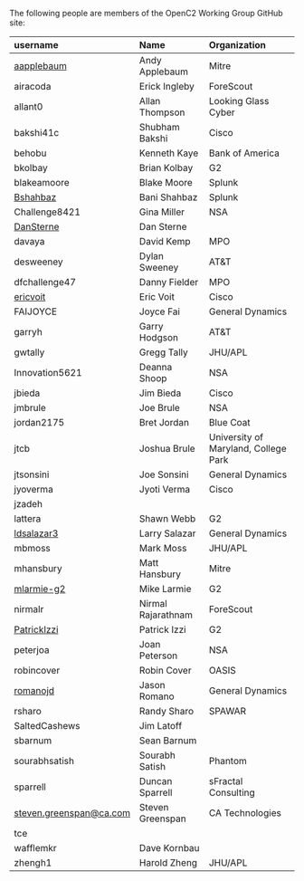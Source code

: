The following people are members of the OpenC2 Working Group GitHub site:

username | Name         | Organization
:-----   | :-----       | :-----
[aapplebaum](https://github.com/aaplebaum) | Andy Applebaum | Mitre
airacoda | Erick Ingleby | ForeScout
allant0 | Allan Thompson | Looking Glass Cyber
bakshi41c | Shubham Bakshi | Cisco
behobu | Kenneth Kaye | Bank of America
bkolbay | Brian Kolbay | G2
blakeamoore | Blake Moore | Splunk
[Bshahbaz](https://github.com/Bshahbaz) | Bani Shahbaz | Splunk
Challenge8421 | Gina Miller | NSA
[DanSterne](https://github.com/dansterne) | Dan Sterne |
davaya | David Kemp | MPO
desweeney | Dylan Sweeney | AT&T
dfchallenge47 | Danny Fielder | MPO
[ericvoit](https://github.com/ericvoit) | Eric Voit | Cisco
FAIJOYCE | Joyce Fai | General Dynamics
garryh | Garry Hodgson | AT&T
gwtally | Gregg Tally | JHU/APL
Innovation5621 | Deanna Shoop | NSA
jbieda | Jim Bieda | Cisco
jmbrule | Joe Brule | NSA
jordan2175 | Bret Jordan | Blue Coat
jtcb | Joshua Brule | University of Maryland, College Park 
jtsonsini | Joe Sonsini | General Dynamics
jyoverma | Jyoti Verma | Cisco
jzadeh | |
lattera | Shawn Webb | G2
[ldsalazar3](https://github.com/ldsalazar3) | Larry Salazar | General Dynamics
mbmoss | Mark Moss | JHU/APL
mhansbury | Matt Hansbury | Mitre
[mlarmie-g2](https://github.com/mlarmie-g2) | Mike Larmie | G2
nirmalr | Nirmal Rajarathnam | ForeScout
[PatrickIzzi](https://github.com/PatrickIzzi) | Patrick Izzi | G2
peterjoa | Joan Peterson | NSA
robincover | Robin Cover | OASIS
[romanojd](https://github.com/romanojd) | Jason Romano | General Dynamics
rsharo | Randy Sharo | SPAWAR
SaltedCashews | Jim Latoff | 
sbarnum | Sean Barnum |
sourabhsatish | Sourabh Satish | Phantom
sparrell | Duncan Sparrell | sFractal Consulting
steven.greenspan@ca.com | Steven Greenspan | CA Technologies
tce | |
wafflemkr | Dave Kornbau | 
zhengh1 | Harold Zheng | JHU/APL
